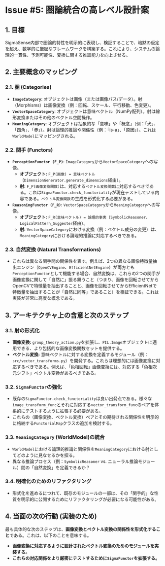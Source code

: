# Issue #5: 圏論統合の高レベル設計案

## 1. 目標

SigmaSense内部で圏論的特性を明示的に表現し、検証することで、暗黙の仮定を超え、数学的に厳密なフレームワークを構築する。これにより、システムの論理的一貫性、予測可能性、変換に関する推論能力を向上させる。

## 2. 主要概念のマッピング

### 2.1. 圏 (Categories)

*   **`ImageCategory`**: オブジェクトは画像（または画像パス/データ）。射（Morphisms）は画像変換（例：回転、スケール、平行移動、色変更）。
*   **`VectorSpaceCategory`**: オブジェクトは意味ベクトル（NumPy配列）。射は線形変換またはその他のベクトル空間操作。
*   **`MeaningCategory`**: オブジェクトは抽象的な「意味」や「概念」（例：「犬」、「四角」、「赤」）。射は論理的推論や関係性（例：「is-a」、「原因」）。これは`WorldModel`にマッピングされる。

### 2.2. 関手 (Functors)

*   **`PerceptionFunctor (F_P)`**: `ImageCategory`から`VectorSpaceCategory`への写像。
    *   **オブジェクト:** `F_P(画像) = 意味ベクトル`（`DimensionGenerator.generate_dimensions`経由）。
    *   **射:** `F_P(画像変換関数)`は、対応する`ベクトル変換関数`に対応するべきである。これは`SigmaFunctor.check_functoriality`が現在テストしている内容である。`ベクトル変換関数`の生成を形式化する必要がある。
*   **`ReasoningFunctor (F_R)`**: `VectorSpaceCategory`から`MeaningCategory`への写像。
    *   **オブジェクト:** `F_R(意味ベクトル) = 論理的事実`（`SymbolicReasoner`、`LogicalPattern_Suggester`経由）。
    *   **射:** `VectorSpaceCategory`における変換（例：ベクトル成分の変更）は、`MeaningCategory`における論理的推論に対応するべきである。

### 2.3. 自然変換 (Natural Transformations)

*   これらは異なる関手間の関係性を表す。例えば、2つの異なる画像特徴量抽出エンジン（`OpenCVEngine`、`EfficientNetEngine`）が両方とも`PerceptionFunctor`として機能する場合、自然変換は、これらの2つの関手が画像変換に関して「自然に」振る舞うこと（つまり、画像を回転させてからOpenCVで特徴量を抽出することと、画像を回転させてからEfficientNetで特徴量を抽出することが「自然に同等」であること）を検証できる。これは実装が非常に高度な概念である。

## 3. アーキテクチャ上の含意と次のステップ

### 3.1. 射の形式化

*   **画像変換:** `group_theory_action.py`を拡張し、`PIL.Image`オブジェクトに適用できる、より包括的な画像変換関数セットを提供する。
*   **ベクトル変換:** 意味ベクトルに対する変換を定義するモジュール（例：`src/vector_transforms.py`）を開発する。これらは理想的には画像変換に対応するべきである。例えば、「色相回転」画像変換には、対応する「色相次元シフト」ベクトル変換があるべきである。

### 3.2. `SigmaFunctor`の強化

*   既存の`SigmaFunctor.check_functoriality`は良い出発点である。様々な`image_transform_func`とそれに対応する`vector_transform_func`のペアを体系的にテストするように拡張する必要がある。
*   これらの（画像変換、ベクトル変換）ペアとその期待される関係性を明示的に格納する`FunctorialMap`クラスの追加を検討する。

### 3.3. `MeaningCategory` (WorldModel)の統合

*   `WorldModel`における論理的推論と関係性を`MeaningCategory`における射としてどのように見なせるかを探る。
*   異なる推論プロセス（例：`SymbolicReasoner` vs. ニューラル推論モジュール）間の「自然変換」を定義できるか？

### 3.4. 明確化のためのリファクタリング

*   形式化を進めるにつれて、既存のモジュールの一部は、その「関手的」な性質を明示的に公開するためにリファクタリングが必要になる可能性がある。

## 4. 当面の次の行動 (実装のため)

最も具体的な次のステップは、**画像変換とベクトル変換の関係性を形式化すること**である。これは、以下のことを意味する。

*   **画像変換に対応するように設計されたベクトル変換のためのモジュールを実装する。**
*   **これらの対応関係をより厳密にテストするために`SigmaFunctor`を拡張する。**
